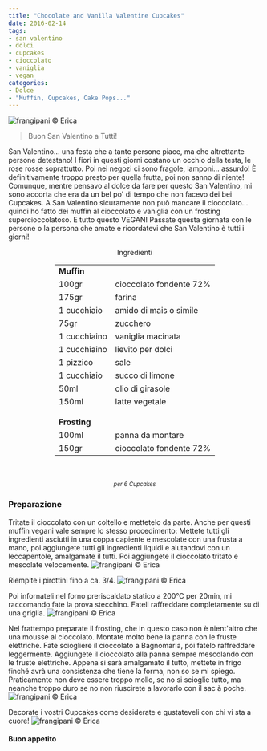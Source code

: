```yaml
---
title: "Chocolate and Vanilla Valentine Cupcakes"
date: 2016-02-14
tags:
- san valentino
- dolci
- cupcakes
- cioccolato
- vaniglia
- vegan
categories:
- Dolce
- "Muffin, Cupcakes, Cake Pops..."
---
```

![](header.jpg "frangipani © Erica")

> Buon San Valentino a Tutti!

San Valentino... una festa che a tante persone piace, ma che altrettante persone detestano! I fiori in questi giorni costano un occhio della testa, le rose rosse soprattutto. Poi nei negozi ci sono fragole, lamponi... assurdo! È definitivamente troppo presto per quella frutta, poi non sanno di niente! Comunque, mentre pensavo al dolce da fare per questo San Valentino, mi sono accorta che era da un bel po' di tempo che non facevo dei bei Cupcakes. A San Valentino sicuramente non può mancare il cioccolato... quindi ho fatto dei muffin al cioccolato e vaniglia con un frosting supercioccolatoso. E tutto questo VEGAN! Passate questa giornata con le persone o la persona che amate e ricordatevi che San Valentino è tutti i giorni!

<div id="wrapper" style="text-align: center">    
  <div id="yourdiv" style="display: inline-block;">
    <div class="ingredients">
      <div class="ingredients-title">Ingredienti</div>
      <table>
        <tbody>
          </tr>
            <td colspan="2"><b>Muffin</b></td>
          </tr>
          <tr>
            <td>100gr</td>
            <td>cioccolato fondente 72%</td>
          </tr>
          <tr>
            <td>175gr</td>
            <td>farina</td>
          </tr>
          <tr>
            <td>1 cucchiaio</td>
            <td>amido di mais o simile</td>
          </tr>
          <tr>
            <td>75gr</td>
            <td>zucchero</td>
          </tr>
          <tr>
            <td>1 cucchiaino</td>
            <td>vaniglia macinata</td>
          </tr>
          <tr>
            <td>1 cucchiaino</td>
            <td>lievito per dolci</td>
          </tr>
          <tr>
            <td>1 pizzico</td>
            <td>sale</td>
          </tr>
          <tr>
            <td>1 cucchiaio</td>
            <td>succo di limone</td> 
          </tr>
          <tr>
            <td>50ml</td>
            <td>olio di girasole</td>
          </tr>
          <tr>
            <td>150ml</td>
            <td>latte vegetale</td>
          </tr>
          <tr style="height: 15px;"></tr>
          <tr>          
            <td colspan="2"><b>Frosting</b></td>
          </tr>      
          <tr>
            <td>100ml</td>
            <td>panna da montare</td>
          </tr>
          <tr>
            <td>150gr</td>
            <td>cioccolato fondente 72%</td>    
          </tr>
        </tbody>
      </table>
      <br></br>
      <i class="pull-right" style="font-size: 80%;">per 6 Cupcakes</i>
    </div>
  </div>
</div>


<h3>
  <font color="grey">
    <i class="fa fa-cogs"></i>
  </font> Preparazione
</h3>

Tritate il cioccolato con un coltello e mettetelo da parte. Anche per questi muffin vegani vale sempre lo stesso procedimento: Mettete tutti gli ingredienti asciutti in una coppa capiente e mescolate con una frusta a mano, poi aggiungete tutti gli ingredienti liquidi e aiutandovi con un leccapentole, amalgamate il tutti. Poi aggiungete il cioccolato tritato e mescolate velocemente.
![](impasto.jpg "frangipani © Erica")

Riempite i pirottini fino a ca. 3/4. 
![](pirottini.jpg "frangipani © Erica")

Poi infornateli nel forno preriscaldato statico a 200°C per 20min, mi raccomando fate la prova stecchino. Fateli raffreddare completamente su di una griglia.
![](sfornati.jpg "frangipani © Erica")

Nel frattempo preparate il frosting, che in questo caso non è nient'altro che una mousse al cioccolato. Montate molto bene la panna con le fruste elettriche. Fate sciogliere il cioccolato a Bagnomaria, poi fatelo raffreddare leggermente. Aggiungete il cioccolato alla panna sempre mescolando con le fruste elettriche. Appena si sarà amalgamato il tutto, mettete in frigo finché avrà una consistenza che tiene la forma, non so se mi spiego. Praticamente non deve essere troppo mollo, se no si scioglie tutto, ma neanche troppo duro se no non riuscirete a lavorarlo con il sac à poche.
![](frosting.jpg "frangipani © Erica")

Decorate i vostri Cupcakes come desiderate e gustateveli con chi vi sta a cuore!
![](risultato.jpg "frangipani © Erica")


<h4>Buon appetito
  <font color="red">
    <i class="fa fa-smile-o"></i>
  </font>
</h4>